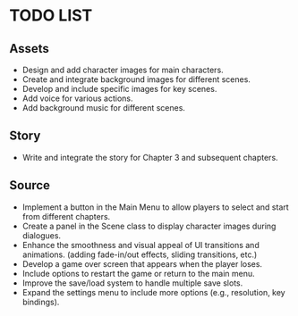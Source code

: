 # TODO LIST

## Assets

- Design and add character images for main characters.
- Create and integrate background images for different scenes.
- Develop and include specific images for key scenes.
- Add voice for various actions.
- Add background music for different scenes.

## Story

- Write and integrate the story for Chapter 3 and subsequent chapters.

## Source

- Implement a button in the Main Menu to allow players to select and start from different chapters.
- Create a panel in the Scene class to display character images during dialogues.
- Enhance the smoothness and visual appeal of UI transitions and animations. (adding fade-in/out effects, sliding transitions, etc.)
- Develop a game over screen that appears when the player loses.
- Include options to restart the game or return to the main menu.
- Improve the save/load system to handle multiple save slots.
- Expand the settings menu to include more options (e.g., resolution, key bindings).
